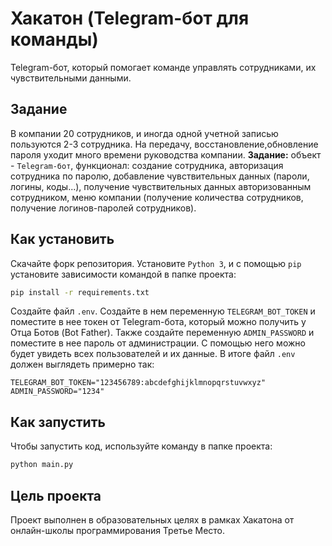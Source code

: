 # Хакатон (Telegram-бот для команды)

Telegram-бот, который помогает команде управлять сотрудниками, их чувствительными данными.

## Задание

В компании 20 сотрудников, и иногда одной учетной записью пользуются 2-3 сотрудника. На передачу, восстановление,обновление пароля уходит много времени руководства компании.
**Задание:** объект - `Telegram-бот`, функционал: создание сотрудника, авторизация сотрудника по паролю, добавление чувствительных данных (пароли, логины, коды...), получение чувствительных данных авторизованным сотрудником, меню компании (получение количества сотрудников, получение логинов-паролей сотрудников).

## Как установить

Скачайте форк репозитория. Установите `Python 3`, и с помощью `pip` установите зависимости командой в папке проекта:

```sh
pip install -r requirements.txt
```

Создайте файл `.env`. Создайте в нем переменную `TELEGRAM_BOT_TOKEN` и поместите в нее токен от Telegram-бота, который можно получить у Отца Ботов (Bot Father). Также создайте переменную `ADMIN_PASSWORD` и поместите в нее пароль от администрации. С помощью него можно будет увидеть всех пользователей и их данные. В итоге файл `.env` должен выглядеть примерно так:

```
TELEGRAM_BOT_TOKEN="123456789:abcdefghijklmnopqrstuvwxyz"
ADMIN_PASSWORD="1234"
```

## Как запустить

Чтобы запустить код, используйте команду в папке проекта:

```sh
python main.py
```

## Цель проекта

Проект выполнен в образовательных целях в рамках Хакатона от онлайн-школы программирования Третье Место.
